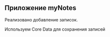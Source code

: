 ## Приложение myNotes  
Реализовано добавление записок. 


Используем Core Data для сохранения записей

